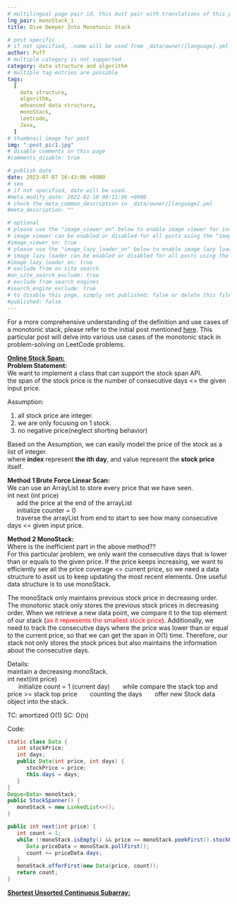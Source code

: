 ```yaml
---
# multilingual page pair id, this must pair with translations of this page. (This name must be unique)
lng_pair: monoStack_1
title: Dive Deeper Into Monotonic Stack

# post specific
# if not specified, .name will be used from _data/owner/[language].yml
author: Puff
# multiple category is not supported
category: data structure and algorithm
# multiple tag entries are possible
tags:
  [
    data structure,
    algorithm,
    advanced data structure,
    monoStack,
    leetcode,
    Java,
  ]
# thumbnail image for post
img: ":post_pic1.jpg"
# disable comments on this page
#comments_disable: true

# publish date
date: 2023-07-07 16:43:06 +0900
# seo
# if not specified, date will be used.
#meta_modify_date: 2022-02-10 08:11:06 +0900
# check the meta_common_description in _data/owner/[language].yml
#meta_description: ""

# optional
# please use the "image_viewer_on" below to enable image viewer for individual pages or posts (_posts/ or [language]/_posts folders).
# image viewer can be enabled or disabled for all posts using the "image_viewer_posts: true" setting in _data/conf/main.yml.
#image_viewer_on: true
# please use the "image_lazy_loader_on" below to enable image lazy loader for individual pages or posts (_posts/ or [language]/_posts folders).
# image lazy loader can be enabled or disabled for all posts using the "image_lazy_loader_posts: true" setting in _data/conf/main.yml.
#image_lazy_loader_on: true
# exclude from on site search
#on_site_search_exclude: true
# exclude from search engines
#search_engine_exclude: true
# to disable this page, simply set published: false or delete this file
#published: false
---
```


<!-- outline-start -->

<!-- outline-end -->

For a more comprehensive understanding of the definition and use cases of a monotonic stack, please refer to the initial post mentioned [here](./2023-07-02-Intro-To-Monotonic-Stack). This particular post will delve into various use cases of the monotonic stack in problem-solving on LeetCode problems.

**[Online Stock Span:](https://leetcode.com/problems/online-stock-span/)**\
**Problem Statement:**\
We want to implement a class that can support the stock span API.\
the span of the stock price is the number of consecutive days <= the given input price.

Assumption:

1. all stock price are integer.
2. we are only focusing on 1 stock.
3. no negative price(neglect shorting behavior)

Based on the Assumption, we can easily model the price of the stock as a list of integer.\
where **index** represent **the ith day**, and value represent the **stock price** itself.

**Method 1 Brute Force Linear Scan:**\
We can use an ArrayList to store every price that we have seen.\
int next (int price)\
&emsp;&ensp;add the price at the end of the arrayList\
&emsp;&ensp;initialize counter = 0\
&emsp;&ensp;traverse the arrayList from end to start to see how many consecutive days <= given input price.

**Method 2 MonoStack:**\
Where is the inefficient part in the above method??\
For this particular problem, we only want the consecutive days that is lower than or equals to the given price. If the price keeps increasing, we want to efficiently see all the price coverage <= current price, so we need a data structure to assit us to keep updating the most recent elements. One useful data structure is to use monoStack.

The monoStack only maintains previous stock price in decreasing order.\
The monotonic stack only stores the previous stock prices in decreasing order. When we retrieve a new data point, we compare it to the top element of our stack (<span style="color:red">as it represents the smallest stock price</span>). Additionally, we need to track the consecutive days where the price was lower than or equal to the current price, so that we can get the span in O(1) time. Therefore, our stack not only stores the stock prices but also maintains the information about the consecutive days.

Details:\
maintain a decreasing monoStack.\
int next(int price)\
&emsp;&ensp; initialize count = 1 (current day)
&emsp;&ensp; while compare the stack top and price >= stack top price
&emsp;&ensp; counting the days
&emsp;&ensp; offer new Stock data object into the stack.

TC: amortized O(1)
SC: O(n)

Code:

```Java
static class Data {
   int stockPrice;
   int days;
   public Data(int price, int days) {
      stockPrice = price;
      this.days = days;
   }
}
Deque<Data> monoStack;
public StockSpanner() {
   monoStack = new LinkedList<>();
}

public int next(int price) {
   int count = 1;
   while (!monoStack.isEmpty() && price >= monoStack.peekFirst().stockPrice) {
      Data priceData = monoStack.pollFirst();
      count += priceData.days;
   }
   monoStack.offerFirst(new Data(price, count));
   return count;
}
```

**[Shortest Unsorted Continuous Subarray:](https://leetcode.com/problems/shortest-unsorted-continuous-subarray/)**
